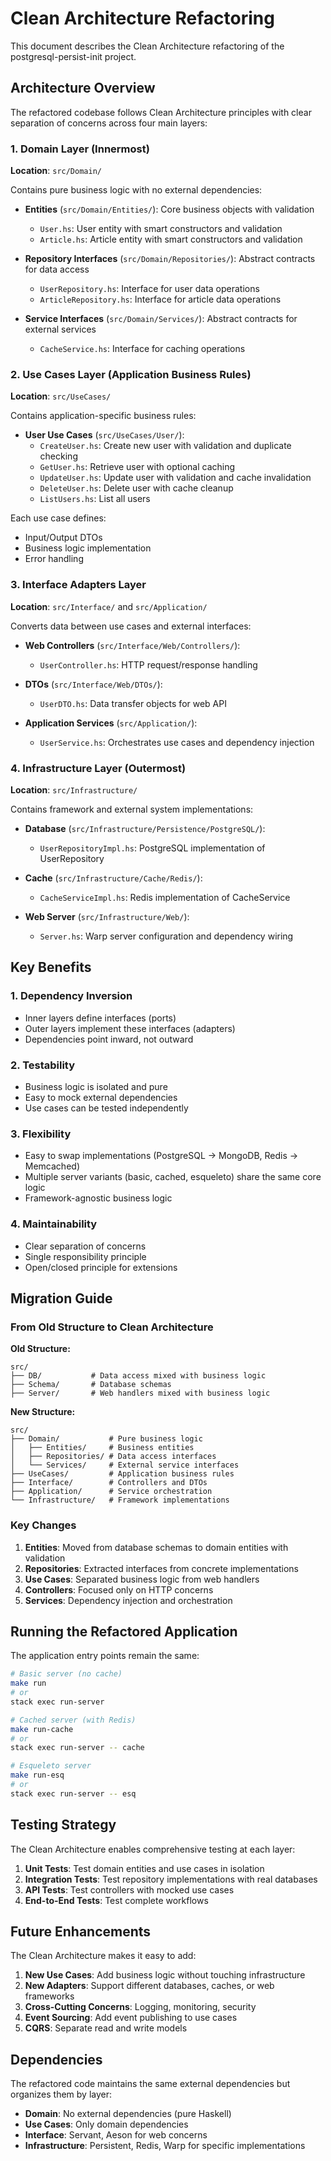 # Clean Architecture Refactoring

This document describes the Clean Architecture refactoring of the postgresql-persist-init project.

## Architecture Overview

The refactored codebase follows Clean Architecture principles with clear separation of concerns across four main layers:

### 1. Domain Layer (Innermost)
**Location**: `src/Domain/`

Contains pure business logic with no external dependencies:

- **Entities** (`src/Domain/Entities/`): Core business objects with validation
  - `User.hs`: User entity with smart constructors and validation
  - `Article.hs`: Article entity with smart constructors and validation

- **Repository Interfaces** (`src/Domain/Repositories/`): Abstract contracts for data access
  - `UserRepository.hs`: Interface for user data operations
  - `ArticleRepository.hs`: Interface for article data operations

- **Service Interfaces** (`src/Domain/Services/`): Abstract contracts for external services
  - `CacheService.hs`: Interface for caching operations

### 2. Use Cases Layer (Application Business Rules)
**Location**: `src/UseCases/`

Contains application-specific business rules:

- **User Use Cases** (`src/UseCases/User/`):
  - `CreateUser.hs`: Create new user with validation and duplicate checking
  - `GetUser.hs`: Retrieve user with optional caching
  - `UpdateUser.hs`: Update user with validation and cache invalidation
  - `DeleteUser.hs`: Delete user with cache cleanup
  - `ListUsers.hs`: List all users

Each use case defines:
- Input/Output DTOs
- Business logic implementation
- Error handling

### 3. Interface Adapters Layer
**Location**: `src/Interface/` and `src/Application/`

Converts data between use cases and external interfaces:

- **Web Controllers** (`src/Interface/Web/Controllers/`):
  - `UserController.hs`: HTTP request/response handling

- **DTOs** (`src/Interface/Web/DTOs/`):
  - `UserDTO.hs`: Data transfer objects for web API

- **Application Services** (`src/Application/`):
  - `UserService.hs`: Orchestrates use cases and dependency injection

### 4. Infrastructure Layer (Outermost)
**Location**: `src/Infrastructure/`

Contains framework and external system implementations:

- **Database** (`src/Infrastructure/Persistence/PostgreSQL/`):
  - `UserRepositoryImpl.hs`: PostgreSQL implementation of UserRepository

- **Cache** (`src/Infrastructure/Cache/Redis/`):
  - `CacheServiceImpl.hs`: Redis implementation of CacheService

- **Web Server** (`src/Infrastructure/Web/`):
  - `Server.hs`: Warp server configuration and dependency wiring

## Key Benefits

### 1. Dependency Inversion
- Inner layers define interfaces (ports)
- Outer layers implement these interfaces (adapters)
- Dependencies point inward, not outward

### 2. Testability
- Business logic is isolated and pure
- Easy to mock external dependencies
- Use cases can be tested independently

### 3. Flexibility
- Easy to swap implementations (PostgreSQL → MongoDB, Redis → Memcached)
- Multiple server variants (basic, cached, esqueleto) share the same core logic
- Framework-agnostic business logic

### 4. Maintainability
- Clear separation of concerns
- Single responsibility principle
- Open/closed principle for extensions

## Migration Guide

### From Old Structure to Clean Architecture

**Old Structure:**
```
src/
├── DB/           # Data access mixed with business logic
├── Schema/       # Database schemas
├── Server/       # Web handlers mixed with business logic

```

**New Structure:**
```
src/
├── Domain/           # Pure business logic
│   ├── Entities/     # Business entities
│   ├── Repositories/ # Data access interfaces
│   └── Services/     # External service interfaces
├── UseCases/         # Application business rules
├── Interface/        # Controllers and DTOs
├── Application/      # Service orchestration
└── Infrastructure/   # Framework implementations
```

### Key Changes

1. **Entities**: Moved from database schemas to domain entities with validation
2. **Repositories**: Extracted interfaces from concrete implementations
3. **Use Cases**: Separated business logic from web handlers
4. **Controllers**: Focused only on HTTP concerns
5. **Services**: Dependency injection and orchestration

## Running the Refactored Application

The application entry points remain the same:

```bash
# Basic server (no cache)
make run
# or
stack exec run-server

# Cached server (with Redis)
make run-cache  
# or
stack exec run-server -- cache

# Esqueleto server
make run-esq
# or
stack exec run-server -- esq
```

## Testing Strategy

The Clean Architecture enables comprehensive testing at each layer:

1. **Unit Tests**: Test domain entities and use cases in isolation
2. **Integration Tests**: Test repository implementations with real databases
3. **API Tests**: Test controllers with mocked use cases
4. **End-to-End Tests**: Test complete workflows

## Future Enhancements

The Clean Architecture makes it easy to add:

1. **New Use Cases**: Add business logic without touching infrastructure
2. **New Adapters**: Support different databases, caches, or web frameworks
3. **Cross-Cutting Concerns**: Logging, monitoring, security
4. **Event Sourcing**: Add event publishing to use cases
5. **CQRS**: Separate read and write models

## Dependencies

The refactored code maintains the same external dependencies but organizes them by layer:

- **Domain**: No external dependencies (pure Haskell)
- **Use Cases**: Only domain dependencies
- **Interface**: Servant, Aeson for web concerns
- **Infrastructure**: Persistent, Redis, Warp for specific implementations